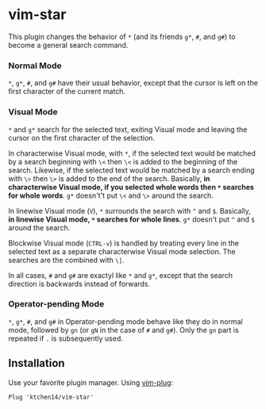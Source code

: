 vim-star
========

This plugin changes the behavior of `*` (and its friends `g*`, `#`, and `g#`) to
become a general search command.

### Normal Mode

`*`, `g*`, `#`, and `g#` have their usual behavior, except that the cursor is
left on the first character of the current match.

### Visual Mode

`*` and `g*` search for the selected text, exiting Visual mode and leaving the
cursor on the first character of the selection.

In characterwise Visual mode, with `*`, if the selected text would be matched by
a search beginning with `\<` then `\<` is added to the beginning of the search.
Likewise, if the selected text would be matched by a search ending with `\>`
then `\>` is added to the end of the search. Basically, **in characterwise
Visual mode, if you selected whole words then `*` searches for whole words**.
`g*` doesn't't put `\<` and `\>` around the search.

In linewise Visual mode (`V`), `*` surrounds the search with `^` and `$`.
Basically, **in linewise Visual mode, `*` searches for whole lines**. `g*`
doesn't put `^` and `$` around the search.

Blockwise Visual mode (`CTRL-v`) is handled by treating every line in the
selected text as a separate characterwise Visual mode selection. The searches
are the combined with `\|`.

In all cases, `#` and `g#` are exactyl like `*` and `g*`, except that the search
direction is backwards instead of forwards.

### Operator-pending Mode

`*`, `g*`, `#`, and `g#` in Operator-pending mode behave like they do in normal
mode, followed by `gn` (or `gN` in the case of `#` and `g#`). Only the `gn` part
is repeated if `.` is subsequently used.

Installation
------------

Use your favorite plugin manager. Using [vim-plug]:

```vim
Plug 'ktchen14/vim-star'
```

[vim-plug]: https://github.com/junegunn/vim-plug
